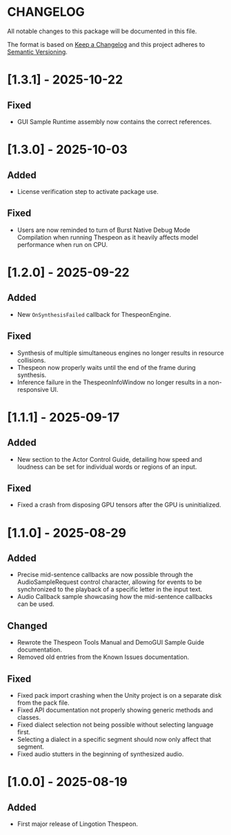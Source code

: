 # CHANGELOG
All notable changes to this package will be documented in this file.

The format is based on [Keep a Changelog](http://keepachangelog.com/en/1.0.0/)
and this project adheres to [Semantic Versioning](http://semver.org/spec/v2.0.0.html).
# [1.3.1] - 2025-10-22
## Fixed
* GUI Sample Runtime assembly now contains the correct references.
# [1.3.0] - 2025-10-03
## Added
* License verification step to activate package use.
## Fixed
* Users are now reminded to turn of Burst Native Debug Mode Compilation when running Thespeon as it heavily affects model performance when run on CPU.
# [1.2.0] - 2025-09-22
## Added
* New `OnSynthesisFailed` callback for ThespeonEngine.
## Fixed
* Synthesis of multiple simultaneous engines no longer results in resource collisions.
* Thespeon now properly waits until the end of the frame during synthesis.
* Inference failure in the ThespeonInfoWindow no longer results in a non-responsive UI.
# [1.1.1] - 2025-09-17
## Added
* New section to the Actor Control Guide, detailing how speed and loudness can be set for individual words or regions of an input.
## Fixed
* Fixed a crash from disposing GPU tensors after the GPU is uninitialized.
# [1.1.0] - 2025-08-29
## Added
* Precise mid-sentence callbacks are now possible through the AudioSampleRequest control character, allowing for events to be synchronized to the playback of a specific letter in the input text.
* Audio Callback sample showcasing how the mid-sentence callbacks can be used.
## Changed
* Rewrote the Thespeon Tools Manual and DemoGUI Sample Guide documentation.
* Removed old entries from the Known Issues documentation.
## Fixed
* Fixed pack import crashing when the Unity project is on a separate disk from the pack file.
* Fixed API documentation not properly showing generic methods and classes.
* Fixed dialect selection not being possible without selecting language first.
* Selecting a dialect in a specific segment should now only affect that segment.
* Fixed audio stutters in the beginning of synthesized audio.
# [1.0.0] - 2025-08-19
## Added
* First major release of Lingotion Thespeon.

